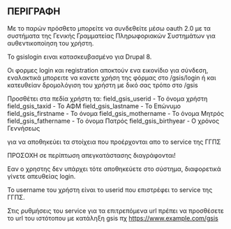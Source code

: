 ΠΕΡΙΓΡΑΦΗ
---------

Με το παρών πρόσθετο μπορείτε να συνδεθείτε μέσω oauth 2.0 με τα συστήματα της 
Γενικής Γραμματείας Πληρωφοριακών Συστημάτων για αυθεντικοποίηση του χρήστη.

Το gsislogin ειναι κατασκευβασμένο για Drupal 8. 

Οι φορμες login και registration αποκτούν ενα εικονίδιο για σύνδεση, 
εναλακτικά μπορειτε να κανετε χρήση της φόρμας στο /gsis/login 
ή και κατευθείαν δρομολόγιση του χρήστη με δικό σας τρόπο στο /gsis

Προσθέτει στα πεδία χρήστη τα: 
field_gsis_userid - To όνομα χρήστη 
field_gsis_taxid - Το ΑΦΜ
field_gsis_lastname - Το Επώνυμο
field_gsis_firstname - Το όνομα
field_gsis_mothername - Το όνομα Μητρός
field_gsis_fathername - Το όνομα Πατρός
field_gsis_birthyear - Ο χρόνος Γεννήσεως

για να αποθηκεύει τα στοίχεια που προέρχονται απο το service της ΓΓΠΣ

ΠΡΟΣΟΧΗ σε περίπτωση απεγκατάστασης διαγράφονται!

Εαν ο χρηστης δεν υπάρχει τότε αποθηκεύετε στο σύστημα, 
διαφορετικά γίνετε απευθείας login.

Το username του χρήστη είναι το userid που επιστρέφει το service της ΓΓΠΣ.

Στις ρυθμήσεις του service για τα επιτρεπόμενα url πρέπει να προσθέσετε 
το url του ιστότοπου με κατάληξη gsis πχ https://www.example.com/gsis
